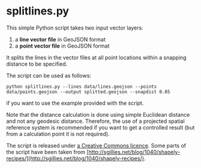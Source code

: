 # splitlines.py

This simple Python script takes two input vector layers:

1. a **line vector file** in GeoJSON format
2. a **point vector file** in GeoJSON format

It splits the lines in the vector files at all point locations within a snapping distance to be specified.

The script can be used as follows:

    python splitlines.py --lines data/lines.geojson --points data/points.geojson --output splitted.geojson --snapdist 0.05

if you want to use the example provided with the script.

Note that the distance calculation is done using simple Euclidean distance and not any geodesic distance. Therefore, the use of a projected spatial reference system is recommended if you want to get a controlled result (but from a calculation point it is not required).

The script is released under [a Creative Commons licence](http://creativecommons.org/licenses/by-sa/3.0/us/). Some parts of the script have been taken from [http://sgillies.net/blog/1040/shapely-recipes/](http://sgillies.net/blog/1040/shapely-recipes/).

